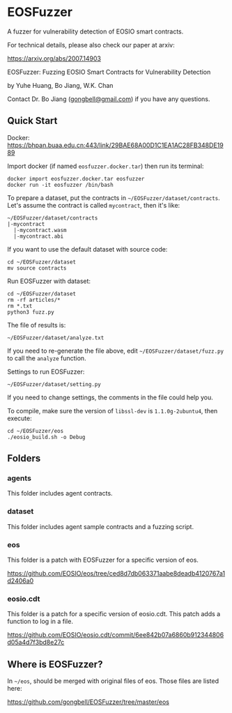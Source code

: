 # EOSFuzzer
A fuzzer for vulnerability detection of EOSIO smart contracts.

For technical details, please also check our paper at arxiv: 

https://arxiv.org/abs/2007.14903 

EOSFuzzer: Fuzzing EOSIO Smart Contracts for Vulnerability Detection

by Yuhe Huang, Bo Jiang, W.K. Chan

Contact Dr. Bo Jiang (gongbell@gmail.com) if you have any questions.

## Quick Start

Docker: https://bhpan.buaa.edu.cn:443/link/29BAE68A00D1C1EA1AC28FB348DE1989

Import docker (if named `eosfuzzer.docker.tar`) then run its terminal:
```
docker import eosfuzzer.docker.tar eosfuzzer
docker run -it eosfuzzer /bin/bash
```

To prepare a dataset, put the contracts in `~/EOSFuzzer/dataset/contracts`. Let's assume the contract is called `mycontract`, then it's like:
```
~/EOSFuzzer/dataset/contracts
|-mycontract
  |-mycontract.wasm
  |-mycontract.abi
```

If you want to use the default dataset with source code:
```
cd ~/EOSFuzzer/dataset
mv source contracts
```

Run EOSFuzzer with dataset:
```
cd ~/EOSFuzzer/dataset
rm -rf articles/*
rm *.txt
python3 fuzz.py
```

The file of results is:
```
~/EOSFuzzer/dataset/analyze.txt
```

If you need to re-generate the file above, edit `~/EOSFuzzer/dataset/fuzz.py` to call the `analyze` function.

Settings to run EOSFuzzer:
```
~/EOSFuzzer/dataset/setting.py
```

If you need to change settings, the comments in the file could help you.

To compile, make sure the version of `libssl-dev` is `1.1.0g-2ubuntu4`, then execute:
```
cd ~/EOSFuzzer/eos
./eosio_build.sh -o Debug
```

## Folders

### agents

This folder includes agent contracts.

### dataset

This folder includes agent sample contracts and a fuzzing script.

### eos

This folder is a patch with EOSFuzzer for a specific version of eos.

https://github.com/EOSIO/eos/tree/ced8d7db063371aabe8deadb4120767a1d2406a0

### eosio.cdt

This folder is a patch for a specific version of eosio.cdt. This patch adds a function to log in a file.

https://github.com/EOSIO/eosio.cdt/commit/6ee842b07a6860b912344806d05a4d7f3bd8e27c

## Where is EOSFuzzer?

In `~/eos`, should be merged with original files of eos. Those files are listed here:

https://github.com/gongbell/EOSFuzzer/tree/master/eos
